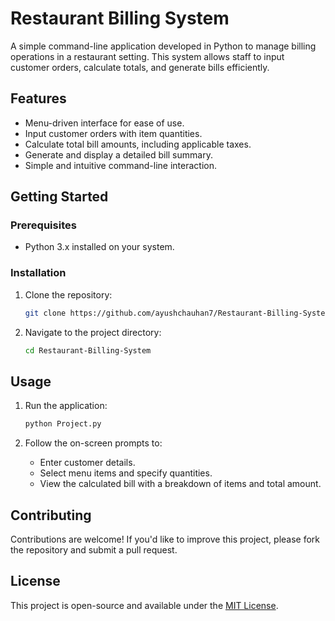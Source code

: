 # Restaurant Billing System

A simple command-line application developed in Python to manage billing operations in a restaurant setting. This system allows staff to input customer orders, calculate totals, and generate bills efficiently.

## Features

- Menu-driven interface for ease of use.
- Input customer orders with item quantities.
- Calculate total bill amounts, including applicable taxes.
- Generate and display a detailed bill summary.
- Simple and intuitive command-line interaction.

## Getting Started

### Prerequisites

- Python 3.x installed on your system.

### Installation

1. Clone the repository:

   ```bash
   git clone https://github.com/ayushchauhan7/Restaurant-Billing-System.git
   ```


2. Navigate to the project directory:

   ```bash
   cd Restaurant-Billing-System
   ```


## Usage

1. Run the application:

   ```bash
   python Project.py
   ```


2. Follow the on-screen prompts to:
   - Enter customer details.
   - Select menu items and specify quantities.
   - View the calculated bill with a breakdown of items and total amount.

## Contributing

Contributions are welcome! If you'd like to improve this project, please fork the repository and submit a pull request.

## License

This project is open-source and available under the [MIT License](LICENSE).

